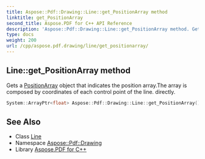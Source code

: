 ```yaml
---
title: Aspose::Pdf::Drawing::Line::get_PositionArray method
linktitle: get_PositionArray
second_title: Aspose.PDF for C++ API Reference
description: 'Aspose::Pdf::Drawing::Line::get_PositionArray method. Gets a PositionArray object that indicates the position array.The array is composed by coordinates of each control point of the line. directly in C++.'
type: docs
weight: 200
url: /cpp/aspose.pdf.drawing/line/get_positionarray/
---
```

## Line::get_PositionArray method


Gets a [PositionArray](../) object that indicates the position array.The array is composed by coordinates of each control point of the line. directly.

```cpp
System::ArrayPtr<float> Aspose::Pdf::Drawing::Line::get_PositionArray() const
```

## See Also

* Class [Line](../)
* Namespace [Aspose::Pdf::Drawing](../../)
* Library [Aspose.PDF for C++](../../../)
